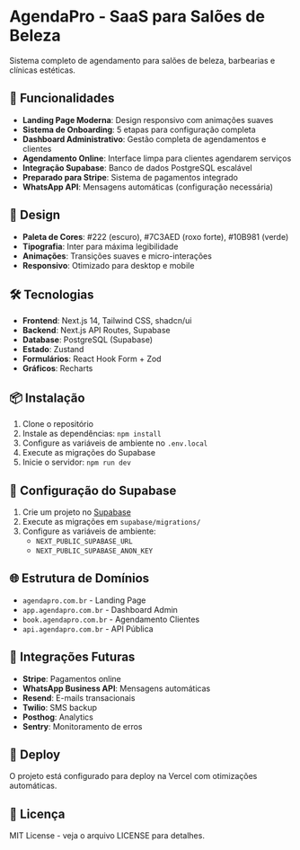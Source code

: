 # AgendaPro - SaaS para Salões de Beleza

Sistema completo de agendamento para salões de beleza, barbearias e clínicas estéticas.

## 🚀 Funcionalidades

- **Landing Page Moderna**: Design responsivo com animações suaves
- **Sistema de Onboarding**: 5 etapas para configuração completa
- **Dashboard Administrativo**: Gestão completa de agendamentos e clientes
- **Agendamento Online**: Interface limpa para clientes agendarem serviços
- **Integração Supabase**: Banco de dados PostgreSQL escalável
- **Preparado para Stripe**: Sistema de pagamentos integrado
- **WhatsApp API**: Mensagens automáticas (configuração necessária)

## 🎨 Design

- **Paleta de Cores**: #222 (escuro), #7C3AED (roxo forte), #10B981 (verde)
- **Tipografia**: Inter para máxima legibilidade
- **Animações**: Transições suaves e micro-interações
- **Responsivo**: Otimizado para desktop e mobile

## 🛠️ Tecnologias

- **Frontend**: Next.js 14, Tailwind CSS, shadcn/ui
- **Backend**: Next.js API Routes, Supabase
- **Database**: PostgreSQL (Supabase)
- **Estado**: Zustand
- **Formulários**: React Hook Form + Zod
- **Gráficos**: Recharts

## 📦 Instalação

1. Clone o repositório
2. Instale as dependências: `npm install`
3. Configure as variáveis de ambiente no `.env.local`
4. Execute as migrações do Supabase
5. Inicie o servidor: `npm run dev`

## 🔧 Configuração do Supabase

1. Crie um projeto no [Supabase](https://supabase.com)
2. Execute as migrações em `supabase/migrations/`
3. Configure as variáveis de ambiente:
   - `NEXT_PUBLIC_SUPABASE_URL`
   - `NEXT_PUBLIC_SUPABASE_ANON_KEY`

## 🌐 Estrutura de Domínios

- `agendapro.com.br` - Landing Page
- `app.agendapro.com.br` - Dashboard Admin
- `book.agendapro.com.br` - Agendamento Clientes
- `api.agendapro.com.br` - API Pública

## 📱 Integrações Futuras

- **Stripe**: Pagamentos online
- **WhatsApp Business API**: Mensagens automáticas
- **Resend**: E-mails transacionais
- **Twilio**: SMS backup
- **Posthog**: Analytics
- **Sentry**: Monitoramento de erros

## 🚀 Deploy

O projeto está configurado para deploy na Vercel com otimizações automáticas.

## 📄 Licença

MIT License - veja o arquivo LICENSE para detalhes.